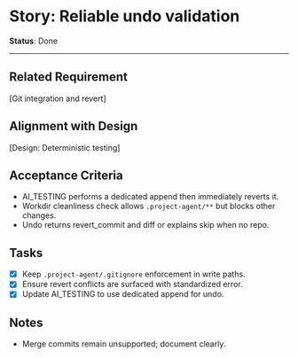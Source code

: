 # Story: Reliable undo validation

**Status**: Done

---

## Related Requirement

[Git integration and revert]

## Alignment with Design

[Design: Deterministic testing]

## Acceptance Criteria

- AI_TESTING performs a dedicated append then immediately reverts it.
- Workdir cleanliness check allows `.project-agent/**` but blocks other changes.
- Undo returns revert_commit and diff or explains skip when no repo.

## Tasks

- [x] Keep `.project-agent/.gitignore` enforcement in write paths.
- [x] Ensure revert conflicts are surfaced with standardized error.
- [x] Update AI_TESTING to use dedicated append for undo.

## Notes

- Merge commits remain unsupported; document clearly.
